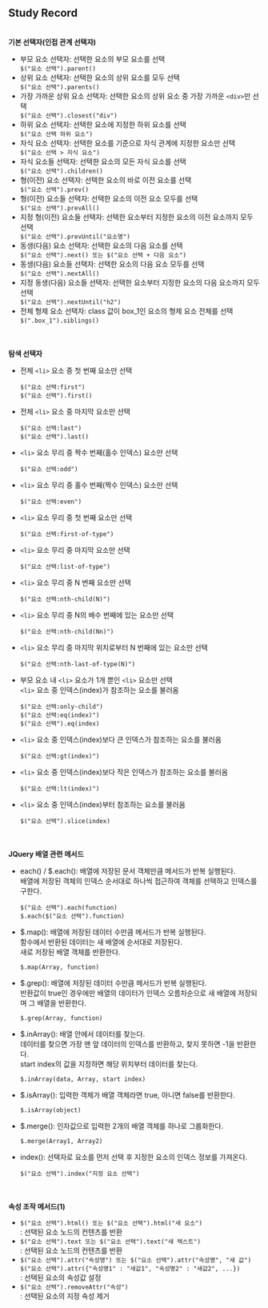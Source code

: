 ## Study Record
\
**기본 선택자(인접 관계 선택자)**
- 부모 요소 선택자: 선택한 요소의 부모 요소를 선택  
  ```$("요소 선택").parent()```
- 상위 요소 선택자: 선택한 요소의 상위 요소를 모두 선택  
  ```$("요소 선택").parents()```
- 가장 가까운 상위 요소 선택자: 선택한 요소의 상위 요소 중 가장 가까운 ```<div>```만 선택  
  ```$("요소 선택").closest("div")```
- 하위 요소 선택자: 선택한 요소에 지정한 하위 요소를 선택  
  ```$("요소 선택 하위 요소")```
- 자식 요소 선택자: 선택한 요소를 기준으로 자식 관계에 지정한 요소만 선택  
  ```$("요소 선택 > 자식 요소")```
- 자식 요소들 선택자: 선택한 요소의 모든 자식 요소를 선택  
  ```$("요소 선택").children()```
- 형(이전) 요소 선택자: 선택한 요소의 바로 이전 요소를 선택  
  ```$("요소 선택").prev()```
- 형(이전) 요소들 선택자: 선택한 요소의 이전 요소 모두를 선택  
  ```$("요소 선택").prevAll()```
- 지정 형(이전) 요소들 선택자: 선택한 요소부터 지정한 요소의 이전 요소까지 모두 선택  
  ```$("요소 선택").prevUntil("요소명")```
- 동생(다음) 요소 선택자: 선택한 요소의 다음 요소를 선택  
  ```$("요소 선택").next() 또는 $("요소 선택 + 다음 요소")```
- 동생(다음) 요소들 선택자: 선택한 요소의 다음 요소 모두를 선택  
  ```$("요소 선택").nextAll()```
- 지정 동생(다음) 요소들 선택자: 선택한 요소부터 지정한 요소의 다음 요소까지 모두 선택  
  ```$("요소 선택").nextUntil("h2")```
- 전체 형제 요소 선택자: class 값이 box_1인 요소의 형제 요소 전체를 선택  
  ```$(".box_1").siblings()```

\
\
**탐색 선택자**
- 전체 ```<li>``` 요소 중 첫 번째 요소만 선택
  ```
  $("요소 선택:first")
  $("요소 선택").first()
  ```
- 전체 ```<li>``` 요소 중 마지막 요소만 선택
  ```
  $("요소 선택:last")
  $("요소 선택").last()
  ```
- ```<li>``` 요소 무리 중 짝수 번째(홀수 인덱스) 요소만 선택
  ```
  $("요소 선택:odd")
  ```
- ```<li>``` 요소 무리 중 홀수 번째(짝수 인덱스) 요소만 선택
  ```
  $("요소 선택:even")
  ```
- ```<li>``` 요소 무리 중 첫 번째 요소만 선택
  ```
  $("요소 선택:first-of-type")
  ```
- ```<li>``` 요소 무리 중 마지막 요소만 선택
  ```
  $("요소 선택:list-of-type")
  ```
- ```<li>``` 요소 무리 중 N 번째 요소만 선택
  ```
  $("요소 선택:nth-child(N)")
  ```
- ```<li>``` 요소 무리 중 N의 배수 번째에 있는 요소만 선택
  ```
  $("요소 선택:nth-child(Nn)")
  ```
- ```<li>``` 요소 무리 중 마지막 위치로부터 N 번째에 있는 요소만 선택
  ```
  $("요소 선택:nth-last-of-type(N)")
  ```
- 부모 요소 내 ```<li>``` 요소가 1개 뿐인 ```<li>``` 요소만 선택  
  ```<li>``` 요소 중 인덱스(index)가 참조하는 요소를 불러옴
  ```
  $("요소 선택:only-child")
  $("요소 선택:eq(index)")
  $("요소 선택").eq(index)
  ```
- ```<li>``` 요소 중 인덱스(index)보다 큰 인덱스가 참조하는 요소를 불러옴
  ```
  $("요소 선택:gt(index)")
  ```
- ```<li>``` 요소 중 인덱스(index)보다 작은 인덱스가 참조하는 요소를 불러옴
  ```
  $("요소 선택:lt(index)")
  ```
- ```<li>``` 요소 중 인덱스(index)부터 참조하는 요소를 불러옴
  ```
  $("요소 선택").slice(index)
  ```

\
\
**JQuery 배열 관련 메서드**
- each() / $.each(): 배열에 저장된 문서 객체만큼 메서드가 반복 실행된다.  
  배열에 저장된 객체의 인덱스 순서대로 하나씩 접근하여 객체를 선택하고 인덱스를 구한다.
  ```
  $("요소 선택").each(function)
  $.each($("요소 선택").function)
  ```
- $.map(): 배열에 저장된 데이터 수만큼 메서드가 반복 실행된다.  
  함수에서 반환된 데이터는 새 배열에 순서대로 저장된다.  
  새로 저장된 배열 객체를 반환한다.
  ```
  $.map(Array, function)
  ```
- $.grep(): 배열에 저장된 데이터 수만큼 메서드가 반복 실행된다.  
  반환값이 true인 경우에만 배열의 데이터가 인덱스 오름차순으로 새 배열에 저장되며 그 배열을 반환한다.
  ```
  $.grep(Array, function)
  ```
- $.inArray(): 배열 안에서 데이터를 찾는다.  
  데이터를 찾으면 가장 맨 앞 데이터의 인덱스를 반환하고, 찾지 못하면 -1을 반환한다.  
  start index의 값을 지정하면 해당 위치부터 데이터를 찾는다.
  ```
  $.inArray(data, Array, start index)
  ```
- $.isArray(): 입력한 객체가 배열 객체라면 true, 아니면 false를 반환한다.  
  ```
  $.isArray(object)
  ```
- $.merge(): 인자값으로 입력한 2개의 배열 객체를 하나로 그룹화한다.  
  ```
  $.merge(Array1, Array2)
  ```
- index(): 선택자로 요소를 먼저 선택 후 지정한 요소의 인덱스 정보를 가져온다.  
  ```
  $("요소 선택").index("지정 요소 선택")
  ```

\
\
**속성 조작 메서드(1)**
- ```$("요소 선택").html() 또는 $("요소 선택").html("새 요소")```  
  : 선택된 요소 노드의 컨텐츠를 반환
- ```$("요소 선택").text 또는 $("요소 선택").text("새 텍스트")```  
  : 선택된 요소 노드의 컨텐츠를 반환
- ```$("요소 선택").attr("속성명") 또는 $("요소 선택").attr("속성명", "새 값")```   
  ```$("요소 선택").attr({"속성명1" : "새값1", "속성명2" : "새값2", ...})```  
  : 선택된 요소의 속성값 설정
- ```$("요소 선택").removeAttr("속성")```  
  : 선택된 요소의 지정 속성 제거
  